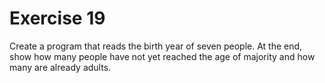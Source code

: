 # Exercise 19

Create a program that reads the birth year of seven people. At the end, show how many people have not yet reached the age of majority and how many are already adults.
